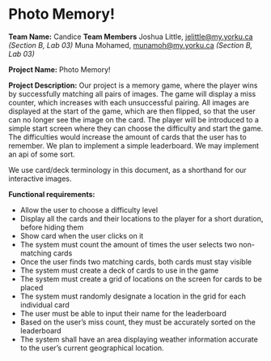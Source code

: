 # Photo Memory!
**Team Name:** Candice 
**Team Members**
Joshua Little, jelittle@my.yorku.ca  *(Section B, Lab 03)*
Muna Mohamed, munamoh@my.yorku.ca *(Section B, Lab 03)*

**Project Name:** Photo Memory!

**Project Description:**
Our project is a memory game, where the player wins by successfully matching all pairs of images. The game will display a miss counter, which increases with each unsuccessful pairing. All images are displayed at the start of the game, which are then flipped, so that the user can no longer see the image on the card. The player will be introduced to a simple start screen where they can choose the difficulty and start the game. The difficulties would increase the amount of cards that the user has to remember. We plan to implement a simple leaderboard. We may implement an api of some sort.

We use card/deck terminology in this document, as a shorthand for our interactive images.

**Functional requirements:**
- Allow the user to choose a difficulty level
- Display all the cards and their locations to the player for a short duration, before hiding them
- Show card when the user clicks on it
- The system must count the amount of times the user selects two non-matching cards
- Once the user finds two matching cards, both cards must stay visible
- The system must create a deck of cards to use in the game
- The system must create a grid of locations on the screen for cards to be placed
- The system must randomly designate a location in the grid for each individual card
- The user must be able to input their name for the leaderboard 
- Based on the user’s miss count, they must be accurately sorted on the leaderboard
- The system shall have an area displaying weather information accurate to the user’s current geographical location. 
